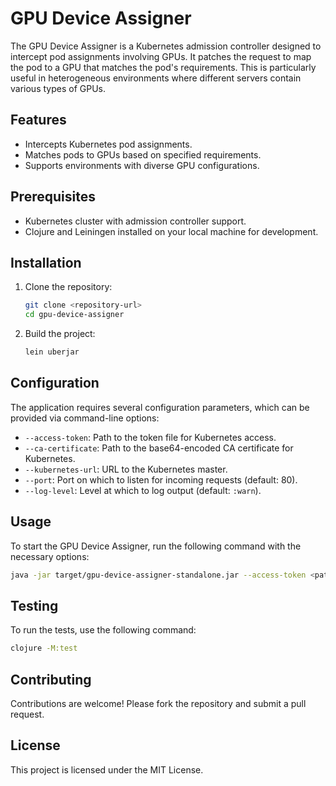 # GPU Device Assigner

The GPU Device Assigner is a Kubernetes admission controller designed to intercept pod assignments involving GPUs. It patches the request to map the pod to a GPU that matches the pod's requirements. This is particularly useful in heterogeneous environments where different servers contain various types of GPUs.

## Features

- Intercepts Kubernetes pod assignments.
- Matches pods to GPUs based on specified requirements.
- Supports environments with diverse GPU configurations.

## Prerequisites

- Kubernetes cluster with admission controller support.
- Clojure and Leiningen installed on your local machine for development.

## Installation

1. Clone the repository:

   ```bash
   git clone <repository-url>
   cd gpu-device-assigner
   ```

2. Build the project:

   ```bash
   lein uberjar
   ```

## Configuration

The application requires several configuration parameters, which can be provided via command-line options:

- `--access-token`: Path to the token file for Kubernetes access.
- `--ca-certificate`: Path to the base64-encoded CA certificate for Kubernetes.
- `--kubernetes-url`: URL to the Kubernetes master.
- `--port`: Port on which to listen for incoming requests (default: 80).
- `--log-level`: Level at which to log output (default: `:warn`).

## Usage

To start the GPU Device Assigner, run the following command with the necessary options:

```bash
java -jar target/gpu-device-assigner-standalone.jar --access-token <path> --ca-certificate <path> --kubernetes-url <url> --port <port> --log-level <level>
```

## Testing

To run the tests, use the following command:

```bash
clojure -M:test
```

## Contributing

Contributions are welcome! Please fork the repository and submit a pull request.

## License

This project is licensed under the MIT License.
